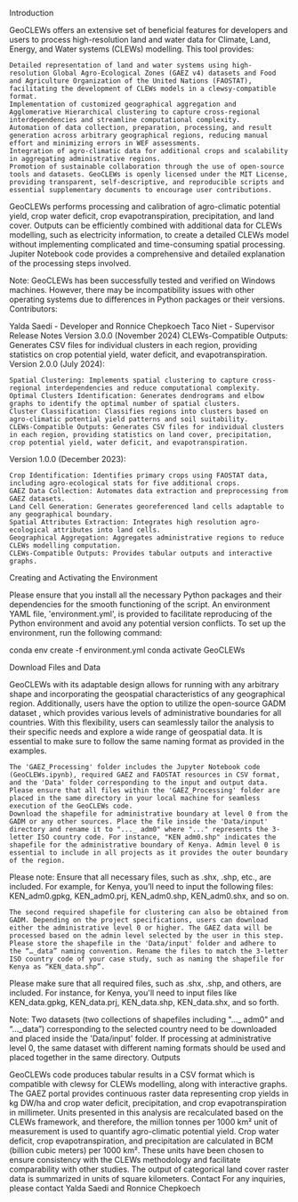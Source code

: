 Introduction

GeoCLEWs offers an extensive set of beneficial features for developers and users to process high-resolution land and water data for Climate, Land, Energy, and Water systems (CLEWs) modelling. This tool provides:

    Detailed representation of land and water systems using high-resolution Global Agro-Ecological Zones (GAEZ v4) datasets and Food and Agriculture Organization of the United Nations (FAOSTAT), facilitating the development of CLEWs models in a clewsy-compatible format.
    Implementation of customized geographical aggregation and Agglomerative Hierarchical clustering to capture cross-regional interdependencies and streamline computational complexity.
    Automation of data collection, preparation, processing, and result generation across arbitrary geographical regions, reducing manual effort and minimizing errors in WEF assessments.
    Integration of agro-climatic data for additional crops and scalability in aggregating administrative regions.
    Promotion of sustainable collaboration through the use of open-source tools and datasets. GeoCLEWs is openly licensed under the MIT License, providing transparent, self-descriptive, and reproducible scripts and essential supplementary documents to encourage user contributions.

GeoCLEWs performs processing and calibration of agro-climatic potential yield, crop water deficit, crop evapotranspiration, precipitation, and land cover. Outputs can be efficiently combined with additional data for CLEWs modelling, such as electricity information, to create a detailed CLEWs model without implementing complicated and time-consuming spatial processing. Jupiter Notebook code provides a comprehensive and detailed explanation of the processing steps involved.

Note: GeoCLEWs has been successfully tested and verified on Windows machines. However, there may be incompatibility issues with other operating systems due to differences in Python packages or their versions.
Contributors:

Yalda Saedi - Developer and Ronnice Chepkoech
Taco Niet - Supervisor
Release Notes
Version 3.0.0 (November 2024)
CLEWs-Compatible Outputs: Generates CSV files for individual clusters in each region, providing statistics on  crop potential yield, water deficit, and evapotranspiration.
Version 2.0.0 (July 2024):

    Spatial Clustering: Implements spatial clustering to capture cross-regional interdependencies and reduce computational complexity.
    Optimal Clusters Identification: Generates dendrograms and elbow graphs to identify the optimal number of spatial clusters.
    Cluster Classification: Classifies regions into clusters based on agro-climatic potential yield patterns and soil suitability.
    CLEWs-Compatible Outputs: Generates CSV files for individual clusters in each region, providing statistics on land cover, precipitation, crop potential yield, water deficit, and evapotranspiration.

Version 1.0.0 (December 2023):

    Crop Identification: Identifies primary crops using FAOSTAT data, including agro-ecological stats for five additional crops.
    GAEZ Data Collection: Automates data extraction and preprocessing from GAEZ datasets.
    Land Cell Generation: Generates georeferenced land cells adaptable to any geographical boundary.
    Spatial Attributes Extraction: Integrates high resolution agro-ecological attributes into land cells.
    Geographical Aggregation: Aggregates administrative regions to reduce CLEWs modelling computation.
    CLEWs-Compatible Outputs: Provides tabular outputs and interactive graphs.

Creating and Activating the Environment

Please ensure that you install all the necessary Python packages and their dependencies for the smooth functioning of the script. An environment YAML file, 'environment.yml', is provided to facilitate reproducing of the Python environment and avoid any potential version conflicts. To set up the environment, run the following command:

conda env create -f environment.yml
conda activate GeoCLEWs

Download Files and Data

GeoCLEWs with its adaptable design allows for running with any arbitrary shape and incorporating the geospatial characteristics of any geographical region. Additionally, users have the option to utilize the open-source GADM dataset , which provides various levels of administrative boundaries for all countries. With this flexibility, users can seamlessly tailor the analysis to their specific needs and explore a wide range of geospatial data. It is essential to make sure to follow the same naming format as provided in the examples.

    The 'GAEZ_Processing' folder includes the Jupyter Notebook code (GeoCLEWs.ipynb), required GAEZ and FAOSTAT resources in CSV format, and the 'Data' folder corresponding to the input and output data. Please ensure that all files within the 'GAEZ_Processing' folder are placed in the same directory in your local machine for seamless execution of the GeoCLEWs code.
    Download the shapefile for administrative boundary at level 0 from the GADM or any other sources. Place the file inside the 'Data/input' directory and rename it to "..._ adm0" where "..." represents the 3-letter ISO country code. For instance, "KEN_adm0.shp" indicates the shapefile for the administrative boundary of Kenya. Admin level 0 is essential to include in all projects as it provides the outer boundary of the region.

Please note: Ensure that all necessary files, such as .shx, .shp, etc., are included. For example, for Kenya, you’ll need to input the following files: KEN_adm0.gpkg, KEN_adm0.prj, KEN_adm0.shp, KEN_adm0.shx, and so on.

    The second required shapefile for clustering can also be obtained from GADM. Depending on the project specifications, users can download either the administrative level 0 or higher. The GAEZ data will be processed based on the admin level selected by the user in this step. Please store the shapefile in the 'Data/input' folder and adhere to the “…_data” naming convention. Rename the files to match the 3-letter ISO country code of your case study, such as naming the shapefile for Kenya as “KEN_data.shp”.

Please make sure that all required files, such as .shx, .shp, and others, are included. For instance, for Kenya, you'll need to input files like KEN_data.gpkg, KEN_data.prj, KEN_data.shp, KEN_data.shx, and so forth.

Note: Two datasets (two collections of shapefiles including "..._ adm0" and “…_data”) corresponding to the selected country need to be downloaded and placed inside the 'Data/input' folder. If processing at administrative level 0, the same dataset with different naming formats should be used and placed together in the same directory.
Outputs

GeoCLEWs code produces tabular results in a CSV format which is compatible with clewsy for CLEWs modelling, along with interactive graphs. The GAEZ portal provides continuous raster data representing crop yields in kg DW/ha and crop water deficit, precipitation, and crop evapotranspiration in millimeter. Units presented in this analysis are recalculated based on the CLEWs framework, and therefore, the million tonnes per 1000 km² unit of measurement is used to quantify agro-climatic potential yield. Crop water deficit, crop evapotranspiration, and precipitation are calculated in BCM (billion cubic meters) per 1000 km². These units have been chosen to ensure consistency with the CLEWs methodology and facilitate comparability with other studies. The output of categorical land cover raster data is summarized in units of square kilometers.
Contact
For any inquiries, please contact Yalda Saedi and Ronnice Chepkoech
